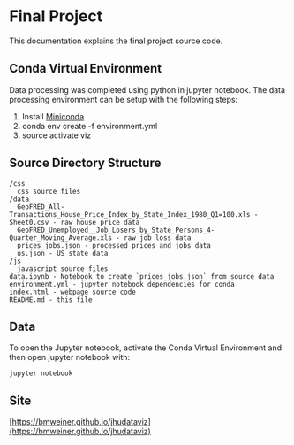 # Final Project

This documentation explains the final project source code.

## Conda Virtual Environment

Data processing was completed using python in jupyter notebook. The data
processing environment can be setup with the following steps:

  1. Install [Miniconda](https://docs.conda.io/en/latest/miniconda.html)
  2. conda env create -f environment.yml
  3. source activate viz

## Source Directory Structure

    /css
      css source files
    /data
      GeoFRED_All-Transactions_House_Price_Index_by_State_Index_1980_Q1=100.xls - Sheet0.csv - raw house price data
      GeoFRED_Unemployed__Job_Losers_by_State_Persons_4-Quarter_Moving_Average.xls - raw job loss data
      prices_jobs.json - processed prices and jobs data
      us.json - US state data
    /js
      javascript source files
    data.ipynb - Notebook to create `prices_jobs.json` from source data
    environment.yml - jupyter notebook dependencies for conda
    index.html - webpage source code
    README.md - this file

## Data

To open the Jupyter notebook, activate the Conda Virtual Environment and
then open jupyter notebook with:

    jupyter notebook

## Site

[https://bmweiner.github.io/jhudataviz](https://bmweiner.github.io/jhudataviz)

